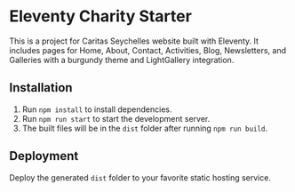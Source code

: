 # Eleventy Charity Starter

This is a project for Caritas Seychelles website built with Eleventy. It includes pages for Home, About, Contact, Activities, Blog, Newsletters, and Galleries with a burgundy theme and LightGallery integration.

## Installation

1. Run `npm install` to install dependencies.
2. Run `npm run start` to start the development server.
3. The built files will be in the `dist` folder after running `npm run build`.

## Deployment

Deploy the generated `dist` folder to your favorite static hosting service.
